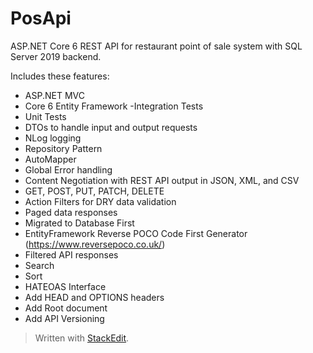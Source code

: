 # PosApi
ASP.NET Core 6 REST API for restaurant point of sale system with SQL Server 2019 backend.

Includes these features:

- ASP.NET MVC
- Core 6 Entity Framework
-Integration Tests
- Unit Tests
- DTOs to handle input and output requests
- NLog logging
- Repository Pattern
- AutoMapper
- Global Error handling
- Content Negotiation with REST API output in JSON, XML, and CSV
- GET, POST, PUT, PATCH, DELETE
- Action Filters for DRY data validation
- Paged data responses
- Migrated to Database First
- EntityFramework Reverse POCO Code First Generator (https://www.reversepoco.co.uk/)
- Filtered API responses
- Search
- Sort
- HATEOAS Interface
- Add HEAD and OPTIONS headers
- Add Root document
- Add API Versioning
> Written with [StackEdit](https://stackedit.io/).